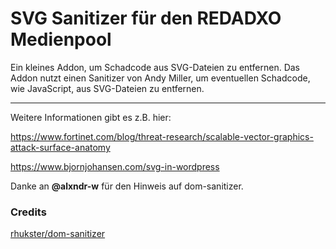 # SVG Sanitizer für den REDADXO Medienpool

Ein kleines Addon, um Schadcode aus SVG-Dateien zu entfernen.
Das Addon nutzt einen Sanitizer von Andy Miller, um eventuellen Schadcode, wie JavaScript, aus SVG-Dateien zu entfernen.

---

Weitere Informationen gibt es z.B. hier:

https://www.fortinet.com/blog/threat-research/scalable-vector-graphics-attack-surface-anatomy

https://www.bjornjohansen.com/svg-in-wordpress


Danke an **@alxndr-w** für den Hinweis auf dom-sanitizer.


### Credits

[rhukster/dom-sanitizer](https://github.com/rhukster/dom-sanitizer)
